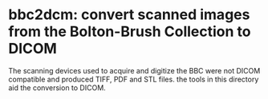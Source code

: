 # bbc2dcm: convert scanned images from the Bolton-Brush Collection to DICOM

The scanning devices used to acquire and digitize the BBC were not DICOM compatible and produced TIFF, PDF and STL files. the tools in this directory aid the conversion to DICOM.